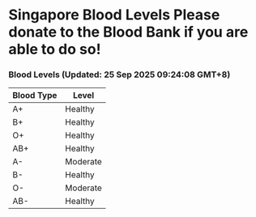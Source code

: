 Singapore Blood Levels
 Please donate to the Blood Bank if you are able to do so!
================================================================================================================================

### Blood Levels (Updated: 25 Sep 2025 09:24:08 GMT+8)
| Blood Type | Level     |
|------------|-----------|
| A+     | Healthy |
| B+     | Healthy |
| O+     | Healthy |
| AB+     | Healthy |
| A-     | Moderate |
| B-     | Healthy |
| O-     | Moderate |
| AB-     | Healthy |
